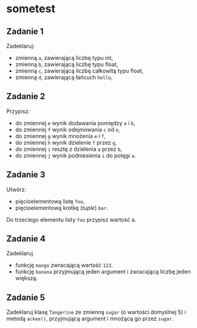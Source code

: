 # sometest

## Zadanie 1
Zadeklaruj:
- zmienną `a`, zawierającą liczbę typu int,
- zmienną `b`, zawierającą liczbę typu float,
- zmienną `c`, zawierającą liczbę całkowitą typu float,
- zmienną `d`, zawierającą łańcuch `hello`,

## Zadanie 2
Przypisz:
- do zmiennej `e` wynik dodawania pomiędzy `a` i `b`,
- do zmiennej `f` wynik odejmowania `c` od `e`,
- do zmiennej `g` wynik mnożenia `e` i `f`,
- do zmiennej `h` wynik dzielenie `f` przez `g`,
- do zmiennej `i` resztę z dzielenia `a` przez `b`,
- do zmiennej `j` wynik podniesienia `i` do potęgi `a`.

## Zadanie 3
Utwórz:
- pięcioelementową listę `foo`,
- pięcioelementową krotkę (*tuple*) `bar`.

Do trzeciego elementu listy `foo` przypisz wartość a.

## Zadanie 4
Zadeklaruj
- funkcję `mango` zwracającą wartość `123`.
- funkcję `banana` przyjmującą jeden argument i zwracającą liczbę jeden większą.

## Zadanie 5
Zadeklaruj klasę `Tangerine` ze zmienną `sugar` (o wartości domyślnej 5) i metodą `ackee()`, przyjmującą argument i mnożącą go przez `sugar`.
